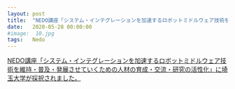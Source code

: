 ```yaml
---
layout: post
title:  "NEDO講座「システム・インテグレーションを加速するロボットミドルウェア技術を維持・普及・発展させていくための人材の育成・交流・研究の活性化」に埼玉大学が採択されました。"
date:   2020-05-28 00:00:00
#image:  10.jpg
tags:   Nedo
---
```

	
[NEDO講座「システム・インテグレーションを加速するロボットミドルウェア技術を維持・普及・発展させていくための人材の育成・交流・研究の活性化」に埼玉大学が採択されました。](https://www.nedo.go.jp/koubo/CD3_100205.html)

